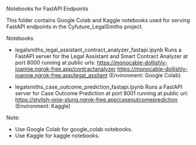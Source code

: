 Notebooks for FastAPI Endpoints

This folder contains Google Colab and Kaggle notebooks used for serving FastAPI endpoints in the Cyfuture_LegalSmiths project.

Notebooks

- legalsmiths_legal_assistant_contract_analyzer_fastapi.ipynb
  Runs a FastAPI server for the Legal Assistant and Smart Contract Analyzer at port 8000 running at public urls:
  https://monocable-dollishly-joannie.ngrok-free.app/contractanalyzer
  https://monocable-dollishly-joannie.ngrok-free.app/legal_assitant
  (Environment: Google Colab)

- legalsmiths_case_outcome_prediction_fastapi.ipynb
  Runs a FastAPI server for Case Outcome Prediction at port 8001 running at public url:
  https://stylish-onie-slung.ngrok-free.app/caseoutcomeprediction
  (Environment: Kaggle)

Note:  
- Use Google Colab for google_colab notebooks.  
- Use Kaggle for kaggle notebooks.
